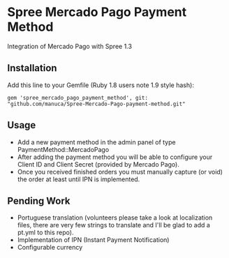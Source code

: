 Spree Mercado Pago Payment Method
=================================

Integration of Mercado Pago with Spree 1.3

Installation
------------

Add this line to your Gemfile (Ruby 1.8 users note 1.9 style hash):

```
gem 'spree_mercado_pago_payment_method', git: "github.com/manuca/Spree-Mercado-Pago-payment-method.git"
```

Usage
-----

- Add a new payment method in the admin panel of type PaymentMethod::MercadoPago
- After adding the payment method you will be able to configure your Client ID and Client Secret (provided by Mercado Pago).
- Once you received finished orders you must manually capture (or void) the order at least until IPN is implemented.

Pending Work
------------

- Portuguese translation (volunteers please take a look at localization files, there are very few strings to translate and I'll be glad to add a pt.yml to this repo).
- Implementation of IPN (Instant Payment Notification)
- Configurable currency
